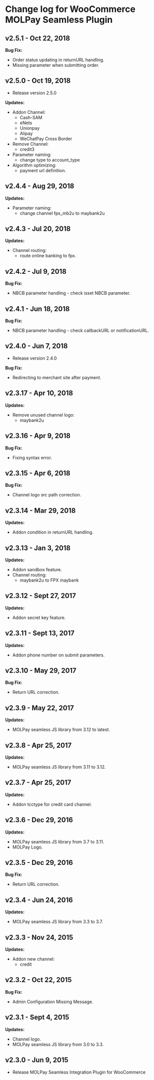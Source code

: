 # Change log for WooCommerce MOLPay Seamless Plugin

## v2.5.1 - Oct 22, 2018

**Bug Fix:**

- Order status updating in returnURL handling.
- Missing parameter when submitting order.

## v2.5.0 - Oct 19, 2018

- Release version 2.5.0

**Updates:**

- Addon Channel:
  - Cash-SAM
  - eNets
  - Unionpay
  - Alipay
  - WeChatPay Cross Border
- Remove Channel:
  - credit3  
- Parameter naming:
  - change type to account_type
- Algorithm optimizing:
  - payment url definition.

## v2.4.4 - Aug 29, 2018

**Updates:**

- Parameter naming:
  - change channel fpx_mb2u to maybank2u
  
## v2.4.3 - Jul 20, 2018

**Updates:**

- Channel routing:
  - route online banking to fpx.

## v2.4.2 - Jul 9, 2018

**Bug Fix:**

- NBCB parameter handling - check isset NBCB parameter.

## v2.4.1 - Jun 18, 2018

**Bug Fix:**

- NBCB parameter handling - check callbackURL or notificationURL.

## v2.4.0 - Jun 7, 2018

- Release version 2.4.0

**Bug Fix:**

- Redirecting to merchant site after payment.

## v2.3.17 - Apr 10, 2018

**Updates:**

- Remove unused channel logo:
  - maybank2u

## v2.3.16 - Apr 9, 2018

**Bug Fix:**

- Fixing syntax error.

## v2.3.15 - Apr 6, 2018

**Bug Fix:**

- Channel logo src path correction.

## v2.3.14 - Mar 29, 2018

**Updates:**

- Addon condition in returnURL handling.

## v2.3.13 - Jan 3, 2018

**Updates:**

- Addon sandbox feature.
- Channel routing:
  - maybank2u to FPX maybank

## v2.3.12 - Sept 27, 2017

**Updates:**

- Addon secret key feature.

## v2.3.11 - Sept 13, 2017

**Updates:**

- Addon phone number on submit parameters.

## v2.3.10 - May 29, 2017

**Bug Fix:**

- Return URL correction.

## v2.3.9 - May 22, 2017

**Updates:**

- MOLPay seamless JS library from 3.12 to latest.

## v2.3.8 - Apr 25, 2017

**Updates:**

- MOLPay seamless JS library from 3.11 to 3.12.

## v2.3.7 - Apr 25, 2017

**Updates:**

- Addon tcctype for credit card channel.

## v2.3.6 - Dec 29, 2016

**Updates:**

- MOLPay seamless JS library from 3.7 to 3.11.
- MOLPay Logo.

## v2.3.5 - Dec 29, 2016

**Bug Fix:**

- Return URL correction.

## v2.3.4 - Jun 24, 2016

**Updates:**

- MOLPay seamless JS library from 3.3 to 3.7.

## v2.3.3 - Nov 24, 2015

**Updates:**

- Addon new channel:
  - credit

## v2.3.2 - Oct 22, 2015

**Bug Fix:**

- Admin Configuration Missing Message.

## v2.3.1 - Sept 4, 2015

**Updates:**

- Channel logo.
- MOLPay seamless JS library from 3.0 to 3.3.

## v2.3.0 - Jun 9, 2015

- Release MOLPay Seamless Integration Plugin for WooCommerce